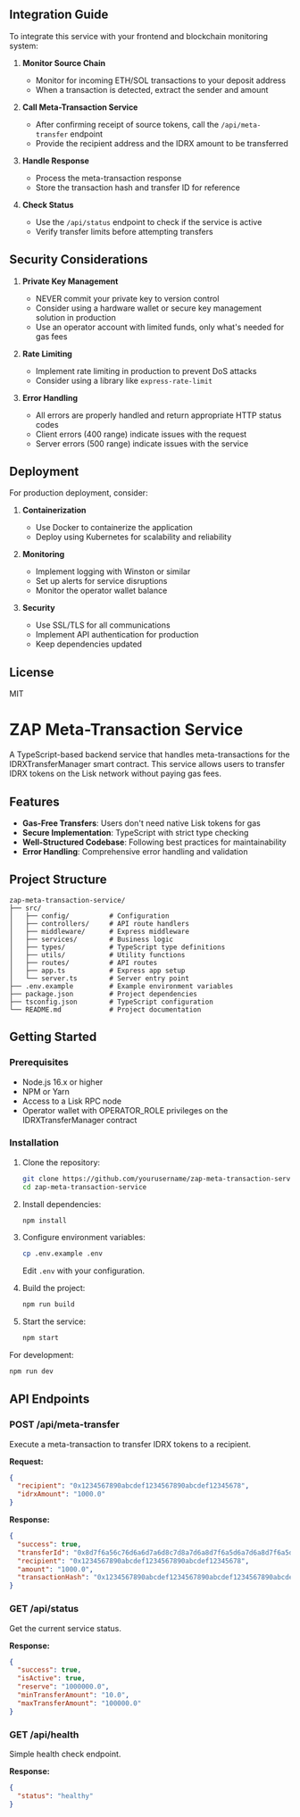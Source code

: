 ## Integration Guide

To integrate this service with your frontend and blockchain monitoring system:

1. **Monitor Source Chain**

   - Monitor for incoming ETH/SOL transactions to your deposit address
   - When a transaction is detected, extract the sender and amount

2. **Call Meta-Transaction Service**

   - After confirming receipt of source tokens, call the `/api/meta-transfer` endpoint
   - Provide the recipient address and the IDRX amount to be transferred

3. **Handle Response**

   - Process the meta-transaction response
   - Store the transaction hash and transfer ID for reference

4. **Check Status**
   - Use the `/api/status` endpoint to check if the service is active
   - Verify transfer limits before attempting transfers

## Security Considerations

1. **Private Key Management**

   - NEVER commit your private key to version control
   - Consider using a hardware wallet or secure key management solution in production
   - Use an operator account with limited funds, only what's needed for gas fees

2. **Rate Limiting**

   - Implement rate limiting in production to prevent DoS attacks
   - Consider using a library like `express-rate-limit`

3. **Error Handling**
   - All errors are properly handled and return appropriate HTTP status codes
   - Client errors (400 range) indicate issues with the request
   - Server errors (500 range) indicate issues with the service

## Deployment

For production deployment, consider:

1. **Containerization**

   - Use Docker to containerize the application
   - Deploy using Kubernetes for scalability and reliability

2. **Monitoring**

   - Implement logging with Winston or similar
   - Set up alerts for service disruptions
   - Monitor the operator wallet balance

3. **Security**
   - Use SSL/TLS for all communications
   - Implement API authentication for production
   - Keep dependencies updated

## License

MIT

# ZAP Meta-Transaction Service

A TypeScript-based backend service that handles meta-transactions for the IDRXTransferManager smart contract. This service allows users to transfer IDRX tokens on the Lisk network without paying gas fees.

## Features

- **Gas-Free Transfers**: Users don't need native Lisk tokens for gas
- **Secure Implementation**: TypeScript with strict type checking
- **Well-Structured Codebase**: Following best practices for maintainability
- **Error Handling**: Comprehensive error handling and validation

## Project Structure

```
zap-meta-transaction-service/
├── src/
│   ├── config/          # Configuration
│   ├── controllers/     # API route handlers
│   ├── middleware/      # Express middleware
│   ├── services/        # Business logic
│   ├── types/           # TypeScript type definitions
│   ├── utils/           # Utility functions
│   ├── routes/          # API routes
│   ├── app.ts           # Express app setup
│   └── server.ts        # Server entry point
├── .env.example         # Example environment variables
├── package.json         # Project dependencies
├── tsconfig.json        # TypeScript configuration
└── README.md            # Project documentation
```

## Getting Started

### Prerequisites

- Node.js 16.x or higher
- NPM or Yarn
- Access to a Lisk RPC node
- Operator wallet with OPERATOR_ROLE privileges on the IDRXTransferManager contract

### Installation

1. Clone the repository:

   ```bash
   git clone https://github.com/yourusername/zap-meta-transaction-service.git
   cd zap-meta-transaction-service
   ```

2. Install dependencies:

   ```bash
   npm install
   ```

3. Configure environment variables:

   ```bash
   cp .env.example .env
   ```

   Edit `.env` with your configuration.

4. Build the project:

   ```bash
   npm run build
   ```

5. Start the service:
   ```bash
   npm start
   ```

For development:

```bash
npm run dev
```

## API Endpoints

### POST /api/meta-transfer

Execute a meta-transaction to transfer IDRX tokens to a recipient.

**Request:**

```json
{
  "recipient": "0x1234567890abcdef1234567890abcdef12345678",
  "idrxAmount": "1000.0"
}
```

**Response:**

```json
{
  "success": true,
  "transferId": "0x8d7f6a56c76d6a6d7a6d8c7d8a7d6a8d7f6a5d6a7d6a8d7f6a5d6a7d6a8d7f",
  "recipient": "0x1234567890abcdef1234567890abcdef12345678",
  "amount": "1000.0",
  "transactionHash": "0x1234567890abcdef1234567890abcdef1234567890abcdef1234567890abcdef"
}
```

### GET /api/status

Get the current service status.

**Response:**

```json
{
  "success": true,
  "isActive": true,
  "reserve": "1000000.0",
  "minTransferAmount": "10.0",
  "maxTransferAmount": "100000.0"
}
```

### GET /api/health

Simple health check endpoint.

**Response:**

```json
{
  "status": "healthy"
}
```

